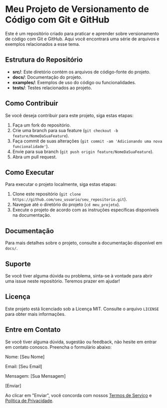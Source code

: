 # Meu Projeto de Versionamento de Código com Git e GitHub

Este é um repositório criado para praticar e aprender sobre versionamento de código com Git e GitHub. Aqui você encontrará uma série de arquivos e exemplos relacionados a esse tema.

## Estrutura do Repositório

- **src/**: Este diretório contém os arquivos de código-fonte do projeto.
- **docs/**: Documentação do projeto.
- **examples/**: Exemplos de uso do código ou funcionalidades.
- **tests/**: Testes relacionados ao projeto.

## Como Contribuir

Se você deseja contribuir para este projeto, siga estas etapas:

1. Faça um fork do repositório.
2. Crie uma branch para sua feature (`git checkout -b feature/NomeDaSuaFeature`).
3. Faça commit de suas alterações (`git commit -am 'Adicionando uma nova funcionalidade'`).
4. Envie para sua branch (`git push origin feature/NomeDaSuaFeature`).
5. Abra um pull request.

## Como Executar

Para executar o projeto localmente, siga estas etapas:

1. Clone este repositório (`git clone https://github.com/seu_usuario/seu_repositorio.git`).
2. Navegue até o diretório do projeto (`cd meu_projeto`).
3. Execute o projeto de acordo com as instruções específicas disponíveis na documentação.

## Documentação

Para mais detalhes sobre o projeto, consulte a documentação disponível em `docs/`.

## Suporte

Se você tiver alguma dúvida ou problema, sinta-se à vontade para abrir uma issue neste repositório. Teremos prazer em ajudar!

## Licença

Este projeto está licenciado sob a Licença MIT. Consulte o arquivo `LICENSE` para obter mais informações.

## Entre em Contato

Se você tiver alguma dúvida, sugestão ou feedback, não hesite em entrar em contato conosco. Preencha o formulário abaixo:

Nome: [Seu Nome]

Email: [Seu Email]

Mensagem: [Sua Mensagem]

[Enviar]

Ao clicar em "Enviar", você concorda com nossos [Termos de Serviço](link_para_os_termos_de_servico) e [Política de Privacidade](link_para_a_politica_de_privacidade).
